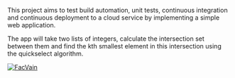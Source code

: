 This project aims to test build automation, unit tests, continuous integration 
and continuous deployment to a cloud service by implementing a simple web application.

The app will take two lists of integers, calculate the intersection set between them and find the kth smallest element in this intersection using the quickselect algorithm.

[![FacVain](https://circleci.com/gh/FacVain/IntersectionOrderApp.svg?style=svg)](https://app.circleci.com/pipelines/github/FacVain/IntersectionOrderApp?branch=main)
